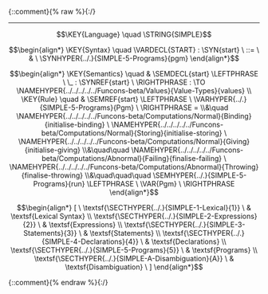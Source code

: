 {::comment}{% raw %}{:/}


----

$$\KEY{Language} \quad \STRING{SIMPLE}$$



$$\begin{align*}
  \KEY{Syntax} \quad
    \VARDECL{START} : \SYN{start}
      \ ::= \ & \
      \SYNHYPER{../.}{SIMPLE-5-Programs}{pgm}
\end{align*}$$

$$\begin{align*}
  \KEY{Semantics} \quad
  & \SEMDECL{start} \LEFTPHRASE \ \_ : \SYNREF{start} \ \RIGHTPHRASE  
    :  \TO \NAMEHYPER{../../../../../Funcons-beta/Values}{Value-Types}{values} 
\\
  \KEY{Rule} \quad
    & \SEMREF{start} \LEFTPHRASE \
                            \VARHYPER{../.}{SIMPLE-5-Programs}{Pgm} \
                          \RIGHTPHRASE  = \\&\quad
      \NAMEHYPER{../../../../../Funcons-beta/Computations/Normal}{Binding}{initialise-binding} \ 
        \NAMEHYPER{../../../../../Funcons-beta/Computations/Normal}{Storing}{initialise-storing} \ 
          \NAMEHYPER{../../../../../Funcons-beta/Computations/Normal}{Giving}{initialise-giving} \\&\quad\quad 
            \NAMEHYPER{../../../../../Funcons-beta/Computations/Abnormal}{Failing}{finalise-failing} \ 
              \NAMEHYPER{../../../../../Funcons-beta/Computations/Abnormal}{Throwing}{finalise-throwing} \\&\quad\quad\quad 
                \SEMHYPER{../.}{SIMPLE-5-Programs}{run} \LEFTPHRASE \
                                      \VAR{Pgm} \
                                    \RIGHTPHRASE 
\end{align*}$$


$$\begin{align*}
  [ \
  \textsf{\SECTHYPER{../.}{SIMPLE-1-Lexical}{1}} \ & \textsf{Lexical Syntax} \\
  \textsf{\SECTHYPER{../.}{SIMPLE-2-Expressions}{2}} \ & \textsf{Expressions} \\
  \textsf{\SECTHYPER{../.}{SIMPLE-3-Statements}{3}} \ & \textsf{Statements} \\
  \textsf{\SECTHYPER{../.}{SIMPLE-4-Declarations}{4}} \ & \textsf{Declarations} \\
  \textsf{\SECTHYPER{../.}{SIMPLE-5-Programs}{5}} \ & \textsf{Programs} \\
  \textsf{\SECTHYPER{../.}{SIMPLE-A-Disambiguation}{A}} \ & \textsf{Disambiguation}
  \ ]
\end{align*}$$



[Funcons-beta]: /CBS-beta/math/Funcons-beta
  "FUNCONS-BETA"
[Unstable-Funcons-beta]: /CBS-beta/math/Unstable-Funcons-beta
  "UNSTABLE-FUNCONS-BETA"
[Languages-beta]: /CBS-beta/math/Languages-beta
  "LANGUAGES-BETA"
[Unstable-Languages-beta]: /CBS-beta/math/Unstable-Languages-beta
  "UNSTABLE-LANGUAGES-BETA"
[CBS-beta]: /CBS-beta
  "CBS-BETA"
[SIMPLE-Start.cbs]: https://github.com/plancomps/CBS-beta/blob/math/Languages-beta/SIMPLE/SIMPLE-cbs/SIMPLE/SIMPLE-Start/SIMPLE-Start.cbs
  "CBS SOURCE FILE ON GITHUB"
[PLAIN]: /CBS-beta/docs/Languages-beta/SIMPLE/SIMPLE-cbs/SIMPLE/SIMPLE-Start
  "CBS SOURCE WEB PAGE"
 [PRETTY]: /CBS-beta/math/Languages-beta/SIMPLE/SIMPLE-cbs/SIMPLE/SIMPLE-Start
  "CBS-KATEX WEB PAGE"
[PDF]: /CBS-beta/math/Languages-beta/SIMPLE/SIMPLE-cbs/SIMPLE/SIMPLE-Start/SIMPLE-Start.pdf
  "CBS-LATEX PDF FILE"
[PLanCompS Project]: https://plancomps.github.io
  "PROGRAMMING LANGUAGE COMPONENTS AND SPECIFICATIONS PROJECT HOME PAGE"
{::comment}{% endraw %}{:/}
